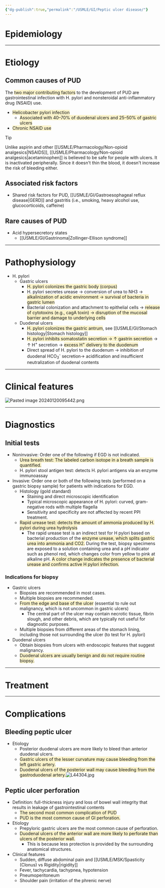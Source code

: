 ```yaml
---
{"dg-publish":true,"permalink":"/USMLE/GI/Peptic ulcer disease/"}
---
```


# Epidemiology


---
# Etiology
## Common causes of PUD
The <span style="background:rgba(240, 200, 0, 0.2)">two major contributing factors</span> to the development of PUD are gastrointestinal infection with H. pylori and nonsteroidal anti-inflammatory drug (NSAID) use.
- <span style="background:rgba(240, 200, 0, 0.2)">Helicobacter pylori infection</span>
	- <span style="background:rgba(240, 200, 0, 0.2)">Associated with 40–70% of duodenal ulcers and 25–50% of gastric ulcers</span>
- <span style="background:rgba(240, 200, 0, 0.2)">Chronic NSAID use</span>
>[!tip] 
>Unlike aspirin and other [[USMLE/Pharmacology/Non-opioid analgesics\|NSAIDS]], [[USMLE/Pharmacology/Non-opioid analgesics\|acetaminophen]] is believed to be safe for people with ulcers. It is inactivated peripherally. Since it doesn't thin the blood, it doesn't increase the risk of bleeding either.
## Associated risk factors
- Shared risk factors for PUD, [[USMLE/GI/Gastroesophageal reflux disease\|GERD]] and gastritis (i.e., smoking, heavy alcohol use, glucocorticoids, caffeine)
## Rare causes of PUD
- Acid hypersecretory states
	- [[USMLE/GI/Gastrinoma\|Zollinger-Ellison syndrome]]

---
# Pathophysiology
- H. pylori
	- Gastric ulcers
		- <span style="background:rgba(240, 200, 0, 0.2)">H. pylori colonizes the gastric body (corpus)</span>
		- H. pylori secretes urease → conversion of urea to NH3 → <span style="background:rgba(240, 200, 0, 0.2)">alkalinization of acidic environment → survival of bacteria in gastric lumen</span>
		- Bacterial colonization and attachment to epithelial cells → <span style="background:rgba(240, 200, 0, 0.2)">release of cytotoxins (e.g., cagA toxin) → disruption of the mucosal barrier and damage to underlying cells</span>
	- Duodenal ulcers
		- <span style="background:rgba(240, 200, 0, 0.2)">H. pylori colonizes the gastric antrum</span>, see [[USMLE/GI/Stomach histology\|Stomach histology]]
		- <span style="background:rgba(240, 200, 0, 0.2)">H. pylori inhibits somatostatin secretion → ↑ gastrin secretion</span> → ↑ H<sup>+</sup> secretion → <span style="background:rgba(240, 200, 0, 0.2)">excess H<sup>+</sup> delivery to the duodenum</span> 
		- Direct spread of H. pylori to the duodenum → inhibition of duodenal HCO<sub>3</sub><sup>-</sup> secretion→ acidification and insufficient neutralization of duodenal contents

---
# Clinical features
![Pasted image 20240120095442.png](/img/user/appendix/Pasted%20image%2020240120095442.png)

---
# Diagnostics
## Initial tests
- Noninvasive: Order one of the following if EGD is not indicated.
	- <span style="background:rgba(240, 200, 0, 0.2)">Urea breath test: The labeled carbon isotope in a breath sample is quantified. </span>
	- H. pylori stool antigen test: detects H. pylori antigens via an enzyme immunoassay
- Invasive: Order one or both of the following tests (performed on a gastric biopsy sample) for patients with indications for EGD.
	- Histology (gold standard)
		- Staining and direct microscopic identification
		- Typical microscopic appearance of H. pylori: curved, gram-negative rods with multiple flagella 
		- Sensitivity and specificity are not affected by recent PPI treatment.
	- <span style="background:rgba(240, 200, 0, 0.2)">Rapid urease test: detects the amount of ammonia produced by H. pylori during urea hydrolysis</span>
		- The rapid urease test is an indirect test for H pylori based on bacterial production of the <span style="background:rgba(240, 200, 0, 0.2)">enzyme urease, which splits gastric urea into ammonia and CO2.</span> During the test, biopsy specimens are exposed to a solution containing urea and a pH indicator such as phenol red, which changes color from yellow to pink at alkaline pH.  <span style="background:rgba(240, 200, 0, 0.2)">A color change indicates the presence of bacterial urease and confirms active H pylori infection.</span>
### Indications for biopsy
- Gastric ulcers
	- Biopsies are recommended in most cases. 
	- Multiple biopsies are recommended.
	- <span style="background:rgba(240, 200, 0, 0.2)">From the edge and base of the ulcer</span> (essential to rule out malignancy, which is not uncommon in gastric ulcers)
		- The central part of the ulcer may contain necrotic tissue, fibrin slough, and other debris, which are typically not useful for diagnostic purposes.
	- Multiple biopsies from different areas of the stomach lining, including those not surrounding the ulcer (to test for H. pylori)
- Duodenal ulcers
	- Obtain biopsies from ulcers with endoscopic features that suggest malignancy.
	- <span style="background:rgba(240, 200, 0, 0.2)">Duodenal ulcers are usually benign and do not require routine biopsy.</span>

---
# Treatment


---
# Complications
## Bleeding peptic ulcer
- Etiology
	- Posterior duodenal ulcers are more likely to bleed than anterior duodenal ulcers.
	- <span style="background:rgba(240, 200, 0, 0.2)">Gastric ulcers of the lesser curvature may cause bleeding from the left gastric artery.</span>
	- <span style="background:rgba(240, 200, 0, 0.2)">Duodenal ulcers of the posterior wall may cause bleeding from the gastroduodenal artery.</span>![L44304.jpg](/img/user/appendix/L44304.jpg)
## Peptic ulcer perforation
- Definition: full-thickness injury and loss of bowel wall integrity that results in leakage of gastrointestinal contents
	- <span style="background:rgba(240, 200, 0, 0.2)">The second most common complication of PUD</span>
	- <span style="background:rgba(240, 200, 0, 0.2)">PUD is the most common cause of GI perforation.</span>
- Etiology
	- Prepyloric gastric ulcers are the most common cause of perforation.
	- <span style="background:rgba(240, 200, 0, 0.2)">Duodenal ulcers of the anterior wall are more likely to perforate than ulcers of the posterior wall. </span>
		- This is because less protection is provided by the surrounding anatomical structures.
- Clinical features
	- Sudden, diffuse abdominal pain and [[USMLE/MSK/Spasticity (Clonus) vs Rigidity\|rigidity]]
	- Fever, tachycardia, tachypnea, hypotension 
	- Pneumoperitoneum
	- Shoulder pain (irritation of the phrenic nerve)
